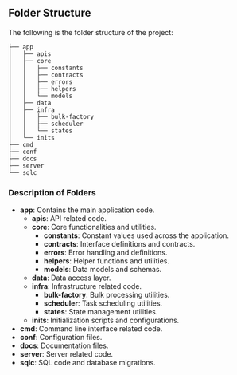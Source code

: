
## Folder Structure

The following is the folder structure of the project:

```
├── app
│   ├── apis
│   ├── core
│   │   ├── constants
│   │   ├── contracts
│   │   ├── errors
│   │   ├── helpers
│   │   └── models
│   ├── data
│   ├── infra
│   │   ├── bulk-factory
│   │   ├── scheduler
│   │   └── states
│   └── inits
├── cmd
├── conf
├── docs
├── server
└── sqlc
```

### Description of Folders

- **app**: Contains the main application code.
    - **apis**: API related code.
    - **core**: Core functionalities and utilities.
        - **constants**: Constant values used across the application.
        - **contracts**: Interface definitions and contracts.
        - **errors**: Error handling and definitions.
        - **helpers**: Helper functions and utilities.
        - **models**: Data models and schemas.
    - **data**: Data access layer.
    - **infra**: Infrastructure related code.
        - **bulk-factory**: Bulk processing utilities.
        - **scheduler**: Task scheduling utilities.
        - **states**: State management utilities.
    - **inits**: Initialization scripts and configurations.
- **cmd**: Command line interface related code.
- **conf**: Configuration files.
- **docs**: Documentation files.
- **server**: Server related code.
- **sqlc**: SQL code and database migrations.